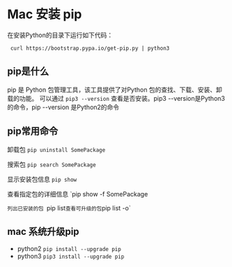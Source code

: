 # Mac 安装 pip
在安装Python的目录下运行如下代码：
~~~ 
 curl https://bootstrap.pypa.io/get-pip.py | python3
~~~ 
## pip是什么
pip 是 Python 包管理工具，该工具提供了对Python 包的查找、下载、安装、卸载的功能。
可以通过 ` pip3 --version ` 查看是否安装。pip3 --version是Python3的命令，pip --version 是Python2的命令
## pip常用命令
卸载包
`pip uninstall SomePackage`

搜索包
`pip search SomePackage`

显示安装包信息
`pip show `

查看指定包的详细信息
`pip show -f SomePackage

`列出已安装的包
`pip list`
查看可升级的包
`pip list -o`
## mac 系统升级pip
- python2 
`pip install --upgrade pip `
- python3
`pip3 install --upgrade pip ` 